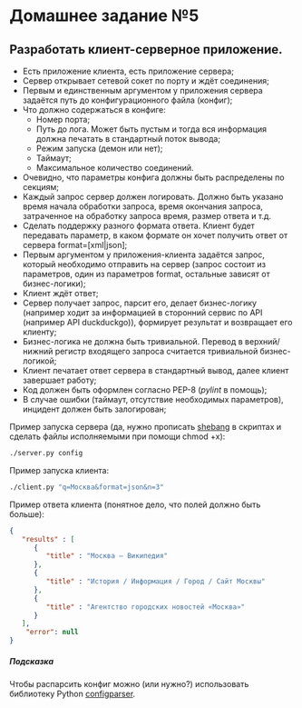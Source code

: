 # Домашнее задание №5
## Разработать клиент-серверное приложение.
- Есть приложение клиента, есть приложение сервера;
- Сервер открывает сетевой сокет по порту и ждёт соединения;
- Первым и единственным аргументом у приложения сервера задаётся путь до конфигурационного файла (конфиг); 
- Что должно содержаться в конфиге:
    - Номер порта;
    - Путь до лога. Может быть пустым и тогда вся информация должна печатать в стандартный поток вывода;
    - Режим запуска (демон или нет);
    - Таймаут;
    - Максимальное количество соединений.
- Очевидно, что параметры конфига должны быть распределены по секциям;
- Каждый запрос сервер должен логировать. Должно быть указано время начала обработки запроса, время окончания запроса, затраченное на обработку запроса время, размер ответа и т.д.
- Сделать поддержку разного формата ответа. Клиент будет передавать параметр, в каком формате он хочет получить ответ от сервера format=[xml|json];
- Первым аргументом у приложения-клиента задаётся запрос, который необходимо отправить на сервер (запрос состоит из параметров, один из параметров format, остальные зависят от бизнес-логики);
- Клиент ждёт ответ;
- Сервер получает запрос, парсит его, делает бизнес-логику (например ходит за информацией в сторонний сервис по API (например API duckduckgo)), формирует результат и возвращает его клиенту;
- Бизнес-логика не должна быть тривиальной. Перевод в верхний/нижний регистр входящего запроса считается тривиальной бизнес-логикой;
- Клиент печатает ответ сервера в стандартный вывод, далее клиент завершает работу;
- Код должен быть оформлен согласно PEP-8 (*pylint* в помощь);
- В случае ошибки (таймаут, отсутствие необходимых параметров), инцидент должен быть залогирован;


Пример запуска сервера (да, нужно прописать [shebang](https://ru.wikipedia.org/wiki/%D0%A8%D0%B5%D0%B1%D0%B0%D0%BD%D0%B3_(Unix)) в скриптах и сделать файлы исполняемыми при помощи chmod +x):

```bash
./server.py config
```

Пример запуска клиента:

```bash
./client.py "q=Москва&format=json&n=3"
```

Пример ответа клиента (понятное дело, что полей должно быть больше):
```json
{
   "results" : [
      {
         "title" : "Москва — Википедия"
      },
      {
         "title" : "История / Информация / Город / Сайт Москвы"
      },
      {
         "title" : "Агентство городских новостей «Москва»"
      }
   ],
    "error": null
}
```

##### Подсказка
Чтобы распарсить конфиг можно (или нужно?) использовать библиотеку Python [configparser](https://docs.python.org/3/library/configparser.html).
